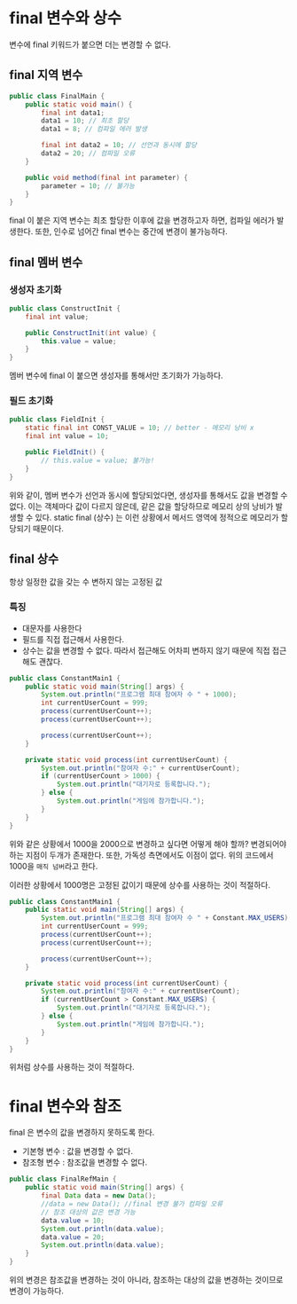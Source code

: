 # final 변수와 상수

변수에 final 키워드가 붙으면 더는 변경할 수 없다.

## final 지역 변수

```java
public class FinalMain {
    public static void main() {
        final int data1;
        data1 = 10; // 최초 할당
        data1 = 8; // 컴파일 에러 발생

        final int data2 = 10; // 선언과 동시에 할당
        data2 = 20; // 컴파일 오류
    }

    public void method(final int parameter) {
        parameter = 10; // 불가능
    }
}
```

final 이 붙은 지역 변수는 최초 할당한 이후에 값을 변경하고자 하면, 컴파일 에러가 발생한다.
또한, 인수로 넘어간 final 변수는 중간에 변경이 불가능하다.

## final 멤버 변수

### 생성자 초기화

```java
public class ConstructInit {
    final int value;

    public ConstructInit(int value) {
        this.value = value;
    }
}
```

멤버 변수에 final 이 붙으면 생성자를 통해서만 초기화가 가능하다.

### 필드 초기화

```java
public class FieldInit {
    static final int CONST_VALUE = 10; // better - 메모리 낭비 x
    final int value = 10;

    public FieldInit() {
        // this.value = value; 불가능!
    }
}
```

위와 같이, 멤버 변수가 선언과 동시에 할당되었다면, 생성자를 통해서도 값을 변경할 수 없다.
이는 객체마다 값이 다르지 않은데, 같은 값을 할당하므로 메모리 상의 낭비가 발생할 수 있다.
static final (상수) 는 이런 상황에서 메서드 영역에 정적으로 메모리가 할당되기 때문이다.

## final 상수

항상 일정한 값을 갖는 수
변하지 않는 고정된 값

### 특징

- 대문자를 사용한다
- 필드를 직접 접근해서 사용한다.
- 상수는 값을 변경할 수 없다. 따라서 접근해도 어차피 변하지 않기 때문에 직접 접근해도 괜찮다.

```java
public class ConstantMain1 {
    public static void main(String[] args) {
        System.out.println("프로그램 최대 참여자 수 " + 1000);
        int currentUserCount = 999;
        process(currentUserCount++);
        process(currentUserCount++);

        process(currentUserCount++);
    }

    private static void process(int currentUserCount) {
        System.out.println("참여자 수:" + currentUserCount);
        if (currentUserCount > 1000) {
            System.out.println("대기자로 등록합니다.");
        } else {
            System.out.println("게임에 참가합니다.");
        }
    }
}
```

위와 같은 상황에서 1000을 2000으로 변경하고 싶다면 어떻게 해야 할까?
변경되어야 하는 지점이 두개가 존재한다. 또한, 가독성 측면에서도 이점이 없다.
위의 코드에서 1000을 `매직 넘버`라고 한다.

이러한 상황에서 1000명은 고정된 값이기 때문에 상수를 사용하는 것이 적절하다.

```java
public class ConstantMain1 {
    public static void main(String[] args) {
        System.out.println("프로그램 최대 참여자 수 " + Constant.MAX_USERS);
        int currentUserCount = 999;
        process(currentUserCount++);
        process(currentUserCount++);

        process(currentUserCount++);
    }

    private static void process(int currentUserCount) {
        System.out.println("참여자 수:" + currentUserCount);
        if (currentUserCount > Constant.MAX_USERS) {
            System.out.println("대기자로 등록합니다.");
        } else {
            System.out.println("게임에 참가합니다.");
        }
    }
}
```

위처럼 상수를 사용하는 것이 적절하다.

# final 변수와 참조

final 은 변수의 값을 변경하지 못하도록 한다.

- 기본형 변수 : 값을 변경할 수 없다.
- 참조형 변수 : 참조값을 변경할 수 없다.

```java
public class FinalRefMain {
    public static void main(String[] args) {
        final Data data = new Data();
        //data = new Data(); //final 변경 불가 컴파일 오류
        // 참조 대상의 값은 변경 가능 
        data.value = 10;
        System.out.println(data.value);
        data.value = 20;
        System.out.println(data.value);
    }
}
```

위의 변경은 참조값을 변경하는 것이 아니라, 참조하는 대상의 값을 변경하는 것이므로 변경이 가능하다.

